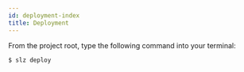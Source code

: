 ```yaml
---
id: deployment-index
title: Deployment
---
```


From the project root, type the following command into your terminal:

```bash
$ slz deploy
```
